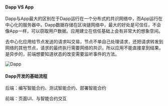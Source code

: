 #### Dapp VS App

Dapp与App最大的区别在于Dapp运行在一个分布式的共识网络中，而App运行在中心化的服务器中。Dapp数据存储在区块链网络中，最大的好处是可信任，不会像App一样，可以窃取用户数据。应用建立在信任基础上会有非常大的想象空间。

去中心化应用给节点发送的请求叫交易，节点不单自己处理请求，还把请求转发到网络的其他节点，请求的最终执行需要网络的共识，所以应用不能直接拿到结果，是异步的，前端想要知道状态的改变需要监听事件的方法。

![Dapp](http://qny3.blockchant.cn/Dapp%E5%BC%80%E5%8F%91%E6%B5%81%E7%A8%8B.png)

#### Dapp开发的基础流程

后端：编写智能合约、测试智能合约、部署智能合约

前端：页面UI、与智能合约交互

